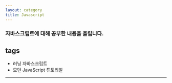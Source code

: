 ```yaml
---
layout: category
title: Javascript
---
```

### 자바스크립트에 대해 공부한 내용을 올립니다.

## tags
- 러닝 자바스크립트
- 모던 JavaScript 튜토리얼

___

